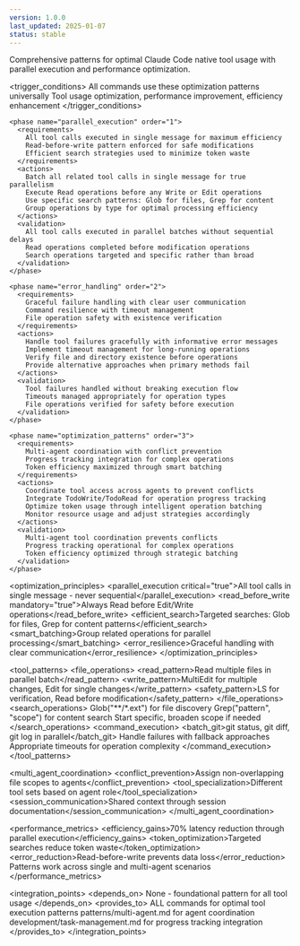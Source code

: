 ```yaml
---
version: 1.0.0
last_updated: 2025-01-07
status: stable
---
```


<module name="tool_usage" category="patterns">
  
  <purpose>
    Comprehensive patterns for optimal Claude Code native tool usage with parallel execution and performance optimization.
  </purpose>
  
  <trigger_conditions>
    <condition type="automatic">All commands use these optimization patterns universally</condition>
    <condition type="explicit">Tool usage optimization, performance improvement, efficiency enhancement</condition>
  </trigger_conditions>
  
  <implementation>
    
    <phase name="parallel_execution" order="1">
      <requirements>
        All tool calls executed in single message for maximum efficiency
        Read-before-write pattern enforced for safe modifications
        Efficient search strategies used to minimize token waste
      </requirements>
      <actions>
        Batch all related tool calls in single message for true parallelism
        Execute Read operations before any Write or Edit operations
        Use specific search patterns: Glob for files, Grep for content
        Group operations by type for optimal processing efficiency
      </actions>
      <validation>
        All tool calls executed in parallel batches without sequential delays
        Read operations completed before modification operations
        Search operations targeted and specific rather than broad
      </validation>
    </phase>
    
    <phase name="error_handling" order="2">
      <requirements>
        Graceful failure handling with clear user communication
        Command resilience with timeout management
        File operation safety with existence verification
      </requirements>
      <actions>
        Handle tool failures gracefully with informative error messages
        Implement timeout management for long-running operations
        Verify file and directory existence before operations
        Provide alternative approaches when primary methods fail
      </actions>
      <validation>
        Tool failures handled without breaking execution flow
        Timeouts managed appropriately for operation types
        File operations verified for safety before execution
      </validation>
    </phase>
    
    <phase name="optimization_patterns" order="3">
      <requirements>
        Multi-agent coordination with conflict prevention
        Progress tracking integration for complex operations
        Token efficiency maximized through smart batching
      </requirements>
      <actions>
        Coordinate tool access across agents to prevent conflicts
        Integrate TodoWrite/TodoRead for operation progress tracking
        Optimize token usage through intelligent operation batching
        Monitor resource usage and adjust strategies accordingly
      </actions>
      <validation>
        Multi-agent tool coordination prevents conflicts
        Progress tracking operational for complex operations
        Token efficiency optimized through strategic batching
      </validation>
    </phase>
    
  </implementation>
  
  <optimization_principles>
    <parallel_execution critical="true">All tool calls in single message - never sequential</parallel_execution>
    <read_before_write mandatory="true">Always Read before Edit/Write operations</read_before_write>
    <efficient_search>Targeted searches: Glob for files, Grep for content patterns</efficient_search>
    <smart_batching>Group related operations for parallel processing</smart_batching>
    <error_resilience>Graceful handling with clear communication</error_resilience>
  </optimization_principles>
  
  <tool_patterns>
    <file_operations>
      <read_pattern>Read multiple files in parallel batch</read_pattern>
      <write_pattern>MultiEdit for multiple changes, Edit for single changes</write_pattern>
      <safety_pattern>LS for verification, Read before modification</safety_pattern>
    </file_operations>
    <search_operations>
      <discovery>Glob("**/*.ext") for file discovery</discovery>
      <content>Grep("pattern", "scope") for content search</content>
      <progressive>Start specific, broaden scope if needed</progressive>
    </search_operations>
    <command_execution>
      <batch_git>git status, git diff, git log in parallel</batch_git>
      <resilient>Handle failures with fallback approaches</resilient>
      <timeout>Appropriate timeouts for operation complexity</timeout>
    </command_execution>
  </tool_patterns>
  
  <multi_agent_coordination>
    <conflict_prevention>Assign non-overlapping file scopes to agents</conflict_prevention>
    <tool_specialization>Different tool sets based on agent role</tool_specialization>
    <session_communication>Shared context through session documentation</session_communication>
  </multi_agent_coordination>
  
  <performance_metrics>
    <efficiency_gains>70% latency reduction through parallel execution</efficiency_gains>
    <token_optimization>Targeted searches reduce token waste</token_optimization>
    <error_reduction>Read-before-write prevents data loss</error_reduction>
    <scalability>Patterns work across single and multi-agent scenarios</scalability>
  </performance_metrics>
  
  <integration_points>
    <depends_on>
      None - foundational pattern for all tool usage
    </depends_on>
    <provides_to>
      ALL commands for optimal tool execution patterns
      patterns/multi-agent.md for agent coordination
      development/task-management.md for progress tracking integration
    </provides_to>
  </integration_points>
  
</module>